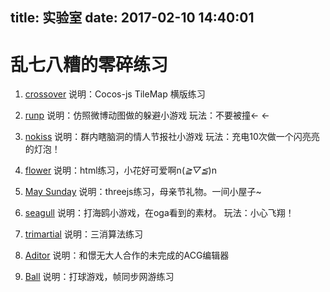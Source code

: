 title: 实验室
date: 2017-02-10 14:40:01
---

# 乱七八糟的零碎练习

1. [crossover](http://www.nocknow.com/tuanzi-js/)
说明：Cocos-js TileMap 横版练习

2. [runp](http://www.nocknow.com/runp/)
说明：仿照微博动图做的躲避小游戏
玩法：不要被撞← ←

3. [nokiss](http://www.nocknow.com/nokiss/)
说明：群内瞎脑洞的情人节报社小游戏
玩法：充电10次做一个闪亮亮的灯泡！

4. [flower](http://www.nocknow.com/flower/)
说明：html练习，小花好可爱啊n(*≧▽≦*)n

5. [May Sunday](http://www.nocknow.com/three/)
说明：threejs练习，母亲节礼物。一间小屋子~

6. [seagull](http://www.nocknow.com/seagull/)
说明：打海鸥小游戏，在oga看到的素材。
玩法：小心飞翔！

7. [trimartial](http://www.nocknow.com/trimartial/)
说明：三消算法练习

8. [Aditor](http://www.nocknow.com/index.php?s=Aditor/Index/story)
说明：和憬无大人合作的未完成的ACG编辑器

9. [Ball](http://www.surebrz.com/ball)
说明：打球游戏，帧同步网游练习